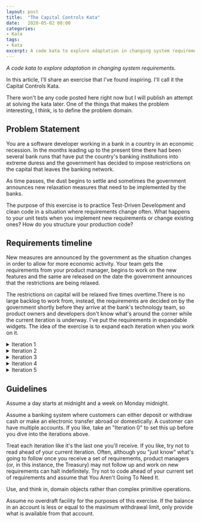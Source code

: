 ```yaml
---
layout: post
title:  "The Capital Controls Kata"
date:   2020-05-02 00:00
categories:
- Kata
tags:
- Kata
excerpt: A code kata to explore adaptation in changing system requirements.
---
```


*A code kata to explore adaptation in changing system requirements.*

In this article, I'll share an exercise that I've found inspiring. I'll call it the Capital Controls Kata.

There won't be any code posted here right now but I will publish an attempt at solving the kata later. One of the things that makes the problem interesting, I think, is to define the problem domain.

## Problem Statement

You are a software developer working in a bank in a country in an economic recession. In the months leading up to the present time there had been several bank runs that have put the country's banking institutions into extreme duress and the government has decided to impose restrictions on the capital that leaves the banking network.

As time passes, the dust begins to settle and sometimes the government announces new relaxation measures that need to be implemented by the banks.

The purpose of this exercise is to practice Test-Driven Development and clean code in a situation where requirements change often. What happens to your unit tests when you implement new requirements or change existing ones? How do you structure your production code?

## Requirements timeline 
New measures are announced by the government as the situation changes in order to allow for more economic activity. Your team gets the requirements from your product manager, begins to work on the new features and the same are released on the date the government announces that the restrictions are being relaxed.

The restrictions on capital will be relaxed five times overtime.There is no large backlog to work from, instead, the requirements are decided on by the government shortly before they arrive at the bank's technology team, so product owners and developers don't know what's around the corner while the current iteration is underway. I've put the requirements in expandable widgets. The idea of the exercise is to expand each iteration when you work on it.

<details>
  <summary>Iteration 1</summary>
  <h3>Iteration 1</h3>     
  A customer can withdraw up to $60 per day from each bank account. If they have more than one account with one institution, they can withdraw $60 per day from each one of them.<br/>
  Only domestic electronic bank transfers are permitted.
  <ul>
    <li>
      If a customer fails to withdraw the whole daily $60 allowance, that does not "roll over" to the next day. Only up to $60 per account can be withdrawn on any day.
    </li>
  </ul>
 
</details>
<details>
  <summary>Iteration 2</summary>
  <h3>Iteration 2</h3>
  Months pass by and the effect of the capital restrictions are felt by the people in the country who are unable to conduct daily business beyond the basics. The government has decided to relax some of its restrictions and you are now called to make the following change:
  <ul>
    <li>
    The daily amount of $60 per day can now be rolled over to the next day, up to a week. That is, one can withdraw cash less than or equal to $420 per week. If less than that amount is drawn out, the remaining cash does not roll over to the next week.
    </li>
  </ul>
</details>
<details>
  <summary>Iteration 3</summary>
  <h3>Iteration 3</h3>
  Several more months pass by and the local market has started moving again albeit not as fast as desired. The government decides to relax its restrictions on capital even more:
<ul>
  <li>
    Up to $500 per week is allowed to be electronically transferred abroad from an account. This is not in addition to the cash that can be withdrawn from that same account. If $420 have already left the account, no electronic transfer can take place until the withdrawal allowance is renewed next week. If $500 are transfered abroad, no cash withdrawal can take place until the limit is reset next week. There can be combinations of the two but it always has to be either $420 in cash or electronic transfers abroad summing up to $500 maximum.
  </li>
</ul>
</details>
<details>
  <summary>Iteration 4</summary>
  <h3>Iteration 4</h3>
    As people have been taking money out continuously since the capital controls were imposed, the banks are growing short of cash flow and the government wants to give an incentive for people to put money back into the banks. You now need to change your code to do the following:
  <ul>
  <li>
    Any money deposited to bank accounts is free of any restrictions. Money that's already there is still subject to restrictions.  
  </li>
</ul>
</details>
<details>
  <summary>Iteration 5</summary>
  <h3>Iteration 5</h3>
  Lastly, the government wants to apply this additional relaxation:
<ul>
  <li>
    The weekly $420 cash withdrawal limit is raised to a bi-weekly $840. No roll-overs. This does not apply to electronic transfers abroad which remain at $500 per week. Again, these electronic transfers come off the cash withdrawal allowance and vice versa.
  </li>
</ul>
</details>

## Guidelines

Assume a day starts at midnight and a week on Monday midnight.

Assume a banking system where customers can either deposit or withdraw cash or make an electronic transfer abroad or domestically. A customer can have multiple accounts. If you like, take an "Iteration 0" to set this up before you dive into the iterations above.

Treat each iteration like it's the last one you'll receive. If you like, try not to read ahead of your current iteration. Often, although you "just know" what's going to follow once you receive a set of requirements, product managers (or, in this instance, the Treasury) may not follow up and work on new requirements can halt indefinitely. Try not to code ahead of your current set of requirements and assume that You Aren't Going To Need It.

Use, and think in, domain objects rather than complex primitive operations.

Assume no overdraft facility for the purposes of this exercise. If the balance in an account is less or equal to the maximum withdrawal limit, only provide what is available from that account.